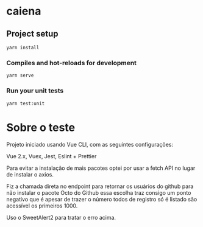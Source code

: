 # caiena

## Project setup

```
yarn install
```

### Compiles and hot-reloads for development

```
yarn serve
```

### Run your unit tests

```
yarn test:unit
```

# Sobre o teste

Projeto iniciado usando Vue CLI, com as seguintes configurações:

Vue 2.x, Vuex, Jest, Eslint + Prettier

Para evitar a instalação de mais pacotes optei por usar a fetch API no lugar de instalar o axios.

Fiz a chamada direta no endpoint para retornar os usuários do github para não instalar o pacote Octo
do Github essa escolha traz consigo um ponto negativo que é apesar de trazer o número todos de registro
só é listado são acessível os primeiros 1000.

Uso o SweetAlert2 para tratar o erro acima.
